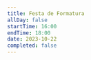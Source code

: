 ```yaml
---
title: Festa de Formatura
allDay: false
startTime: 16:00
endTime: 18:00
date: 2023-10-22
completed: false
---
```

